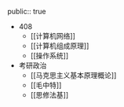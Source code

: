 public:: true

- 408
	- [[计算机网络]]
	- [[计算机组成原理]]
	- [[操作系统]]
- 考研政治
	- [[马克思主义基本原理概论]]
	- [[毛中特]]
	- [[思修法基]]